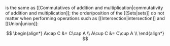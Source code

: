 is the same as [[Commutatives of addition and multiplication|commutativity of addition and multiplication]]; the order/position of the [[Sets|sets]] do not matter when performing operations such as [[Intersection|intersection]] and [[Union|union]]:

$$
\begin{align*} 
A\cap C &= C\cap A \\
A\cup C &= C\cup A \\
\end{align*}
$$